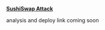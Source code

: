 **[SushiSwap Attack](https://www.paradigm.xyz/2021/08/two-rights-might-make-a-wrong)**

analysis and deploy link coming soon 
